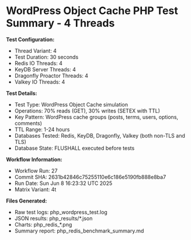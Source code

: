# WordPress Object Cache PHP Test Summary - 4 Threads

**Test Configuration:**
- Thread Variant: 4
- Test Duration: 30 seconds
- Redis IO Threads: 4
- KeyDB Server Threads: 4
- Dragonfly Proactor Threads: 4
- Valkey IO Threads: 4

**Test Details:**
- Test Type: WordPress Object Cache simulation
- Operations: 70% reads (GET), 30% writes (SETEX with TTL)
- Key Pattern: WordPress cache groups (posts, terms, users, options, comments)
- TTL Range: 1-24 hours
- Databases Tested: Redis, KeyDB, Dragonfly, Valkey (both non-TLS and TLS)
- Database State: FLUSHALL executed before tests

**Workflow Information:**
- Workflow Run: 27
- Commit SHA: 2631b42846c75255110e6c186e5190fb888e8ba7
- Run Date: Sun Jun  8 16:23:32 UTC 2025
- Matrix Variant: 4t

**Files Generated:**
- Raw test logs: php_wordpress_test.log
- JSON results: php_results/*.json
- Charts: php_redis_*.png
- Summary report: php_redis_benchmark_summary.md
